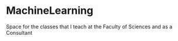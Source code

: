 # MachineLearning
Space for the classes that I teach at the Faculty of Sciences and as a Consultant
